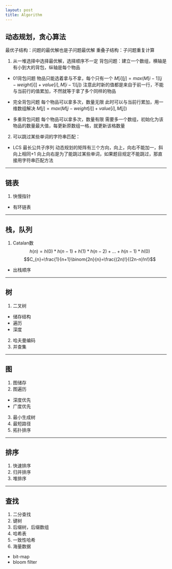 ```yaml
---
layout: post
title: Algorithm
---
```


## 动态规划，贪心算法
最优子结构：问题的最优解也是子问题最优解
重叠子结构：子问题重复计算

1. 从一堆选择中选择最优解，选择顺序不一定
背包问题：建立一个数组，横轴是有小到大的背包，纵轴是每个物品
* 01背包问题
物品只能选着拿与不拿，每个只有一个
$M[i][j]=max(M[i-1][j-weight[i]]+value[i], M[i-1][j])$
注意此时新的值都是来自于前一行，不能与当前行的值累加，不然就等于拿了多个同样的物品

* 完全背包问题
每个物品可以拿多次，数量无限
此时可以与当前行累加，用一维数组解决
$M[j]=max(M[j-weight[i]]+value[i], M[j])$

* 多重背包问题
每个物品可以拿多次，数量有限
需要多一个数组，初始化为该物品的数量最大值，每更新原数组一格，就更新该格数量

2. 可以跳过某些单词的字符串匹配：
* LCS 最长公共子序列
动态规划的矩阵有三个方向，向上，向右不能加一，斜向上相同+1
向上向右是为了能跳过某些单词，如果题目规定不能跳过，那直接用字符串匹配方法

---

## 链表
1. 快慢指针
* 有环链表

---

## 栈，队列
1. Catalan数
$$h(n)=h(0)*h(n-1)+h(1)*h(n-2)+...+h(n-1)*h(0)$$
$$C_{n}=\frac{1}{n+1}\binom{2n}{n}=\frac{(2n)!}{(2n-n)!n!}$$
* 出栈顺序

---

## 树
1. 二叉树
* 储存结构
* 遍历
* 深度
2. 哈夫曼编码
3. 并查集

---

## 图
1. 图储存
2. 图遍历
* 深度优先
* 广度优先
3. 最小生成树
4. 最短路径
5. 拓扑排序

---

## 排序
1. 快速排序
2. 归并排序
3. 堆排序

---

## 查找
1. 二分查找
2. 键树
3. 后缀树，后缀数组
4. 哈希表
5. 一致性哈希
6. 海量数据
* bit-map
* bloom filter





